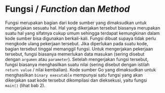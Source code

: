 # Fungsi / *Function* dan *Method*

Fungsi merupakan bagian dari kode sumber yang dimaksudkan untuk mengerjakan sesuatu hal. Hal yang dikerjakan tersebut biasanya merupakan suatu hal yang sifatnya cukup umum sehingga terdapat kemungkinan dalam kode sumber bisa digunakan berkali-kali. Fungsi dibuat supaya tidak perlu mengkode ulang pekerjaan tersebut. Jika diperlukan pada suatu kode, bagian tersebut tinggal memanggil fungsi. Untuk mengerjakan pekerjaan tersebut, fungsi biasanya memerlukan data masukan (sering disebut dengan ``argumen`` atau ``parameter``). Setelah mengerjakan fungsi tersebut, fungsi biasanya menghasilkan suatu nilai (sering disebut dengan istilah ``return value`` / nilai kembalian). Kode sumber Go yang dimaksudkan untuk menghasilkan ``binary executable`` mempunyai satu fungsi yang akan dikerjakan saat kode tersebut dikompilasi dan dieksekusi, yaitu fungsi ``main()`` (lihat bab 2).

